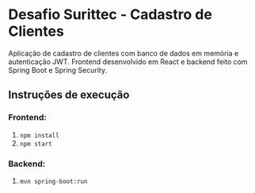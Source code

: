 # Desafio Surittec - Cadastro de Clientes

Aplicação de cadastro de clientes com banco de dados em memória e autenticação JWT. Frontend desenvolvido em React e backend feito com Spring Boot e Spring Security.

## Instruções de execução

### Frontend:
1. ```npm install```
2. ```npm start```

### Backend:
1. ```mvn spring-boot:run```